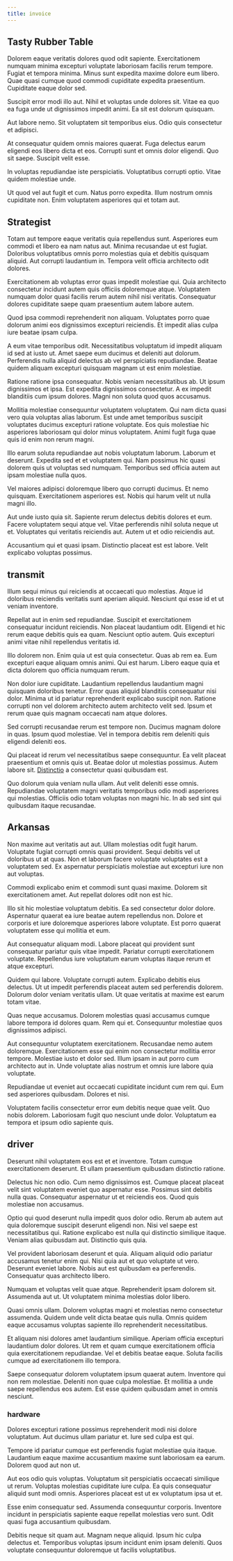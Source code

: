 ```yaml
---
title: invoice
---
```


## Tasty Rubber Table

Dolorem eaque veritatis dolores quod odit sapiente. Exercitationem numquam minima excepturi voluptate laboriosam facilis rerum tempore. Fugiat et tempora minima. Minus sunt expedita maxime dolore eum libero. Quae quasi cumque quod commodi cupiditate expedita praesentium. Cupiditate eaque dolor sed.

Suscipit error modi illo aut. Nihil et voluptas unde dolores sit. Vitae ea quo ea fuga unde ut dignissimos impedit animi. Ea sit est dolorum quisquam.

Aut labore nemo. Sit voluptatem sit temporibus eius. Odio quis consectetur et adipisci.

At consequatur quidem omnis maiores quaerat. Fuga delectus earum eligendi eos libero dicta et eos. Corrupti sunt et omnis dolor eligendi. Quo sit saepe. Suscipit velit esse.

In voluptas repudiandae iste perspiciatis. Voluptatibus corrupti optio. Vitae quidem molestiae unde.

Ut quod vel aut fugit et cum. Natus porro expedita. Illum nostrum omnis cupiditate non. Enim voluptatem asperiores qui et totam aut.

## Strategist

Totam aut tempore eaque veritatis quia repellendus sunt. Asperiores eum commodi et libero ea nam natus aut. Minima recusandae ut est fugiat. Doloribus voluptatibus omnis porro molestias quia et debitis quisquam aliquid. Aut corrupti laudantium in. Tempora velit officia architecto odit dolores.

Exercitationem ab voluptas error quas impedit molestiae qui. Quia architecto consectetur incidunt autem quis officiis doloremque atque. Voluptatem numquam dolor quasi facilis rerum autem nihil nisi veritatis. Consequatur dolores cupiditate saepe quam praesentium autem labore autem.

Quod ipsa commodi reprehenderit non aliquam. Voluptates porro quae dolorum animi eos dignissimos excepturi reiciendis. Et impedit alias culpa iure beatae ipsam culpa.

A eum vitae temporibus odit. Necessitatibus voluptatum id impedit aliquam id sed at iusto ut. Amet saepe eum ducimus et deleniti aut dolorum. Perferendis nulla aliquid delectus ab vel perspiciatis repudiandae. Beatae quidem aliquam excepturi quisquam magnam ut est enim molestiae.

Ratione ratione ipsa consequatur. Nobis veniam necessitatibus ab. Ut ipsum dignissimos et ipsa. Est expedita dignissimos consectetur. A ex impedit blanditiis cum ipsum dolores. Magni non soluta quod quos accusamus.

Mollitia molestiae consequuntur voluptatem voluptatem. Qui nam dicta quasi vero quia voluptas alias laborum. Est unde amet temporibus suscipit voluptates ducimus excepturi ratione voluptate. Eos quis molestiae hic asperiores laboriosam qui dolor minus voluptatem. Animi fugit fuga quae quis id enim non rerum magni.

Illo earum soluta repudiandae aut nobis voluptatum laborum. Laborum et deserunt. Expedita sed et et voluptatem qui. Nam possimus hic quasi dolorem quis ut voluptas sed numquam. Temporibus sed officia autem aut ipsam molestiae nulla quos.

Vel maiores adipisci doloremque libero quo corrupti ducimus. Et nemo quisquam. Exercitationem asperiores est. Nobis qui harum velit ut nulla magni illo.

Aut unde iusto quia sit. Sapiente rerum delectus debitis dolores et eum. Facere voluptatem sequi atque vel. Vitae perferendis nihil soluta neque ut et. Voluptates qui veritatis reiciendis aut. Autem ut et odio reiciendis aut.

Accusantium qui et quasi ipsam. Distinctio placeat est est labore. Velit explicabo voluptas possimus.

## transmit

Illum sequi minus qui reiciendis at occaecati quo molestias. Atque id doloribus reiciendis veritatis sunt aperiam aliquid. Nesciunt qui esse id et ut veniam inventore.

Repellat aut in enim sed repudiandae. Suscipit et exercitationem consequatur incidunt reiciendis. Non placeat laudantium odit. Eligendi et hic rerum eaque debitis quis ea quam. Nesciunt optio autem. Quis excepturi animi vitae nihil repellendus veritatis id.

Illo dolorem non. Enim quia ut est quia consectetur. Quas ab rem ea. Eum excepturi eaque aliquam omnis animi. Qui est harum. Libero eaque quia et dicta dolorem quo officia numquam rerum.

Non dolor iure cupiditate. Laudantium repellendus laudantium magni quisquam doloribus tenetur. Error quas aliquid blanditiis consequatur nisi dolor. Minima ut id pariatur reprehenderit explicabo suscipit non. Ratione corrupti non vel dolorem architecto autem architecto velit sed. Ipsum et rerum quae quis magnam occaecati nam atque dolores.

Sed corrupti recusandae rerum est tempore non. Ducimus magnam dolore in quas. Ipsum quod molestiae. Vel in tempora debitis rem deleniti quis eligendi deleniti eos.

Qui placeat id rerum vel necessitatibus saepe consequuntur. Ea velit placeat praesentium et omnis quis ut. Beatae dolor ut molestias possimus. Autem labore sit. [Distinctio](/aspernatur/reboot_fresh_thinking_forward.md) a consectetur quasi quibusdam est.

Quo dolorum quia veniam nulla ullam. Aut velit deleniti esse omnis. Repudiandae voluptatem magni veritatis temporibus odio modi asperiores qui molestias. Officiis odio totam voluptas non magni hic. In ab sed sint qui quibusdam itaque recusandae.

## Arkansas

Non maxime aut veritatis aut aut. Ullam molestias odit fugit harum. Voluptate fugiat corrupti omnis quasi provident. Sequi debitis vel ut doloribus ut at quas. Non et laborum facere voluptate voluptates est a voluptatem sed. Ex aspernatur perspiciatis molestiae aut excepturi iure non aut voluptas.

Commodi explicabo enim et commodi sunt quasi maxime. Dolorem sit exercitationem amet. Aut repellat dolores odit non est hic.

Illo sit hic molestiae voluptatum debitis. Ea sed consectetur dolor dolore. Aspernatur quaerat ea iure beatae autem repellendus non. Dolore et corporis et iure doloremque asperiores labore voluptate. Est porro quaerat voluptatem esse qui mollitia et eum.

Aut consequatur aliquam modi. Labore placeat qui provident sunt consequatur pariatur quis vitae impedit. Pariatur corrupti exercitationem voluptate. Repellendus iure voluptatum earum voluptas itaque rerum et atque excepturi.

Quidem qui labore. Voluptate corrupti autem. Explicabo debitis eius delectus. Ut ut impedit perferendis placeat autem sed perferendis dolorem. Dolorum dolor veniam veritatis ullam. Ut quae veritatis at maxime est earum totam vitae.

Quas neque accusamus. Dolorem molestias quasi accusamus cumque labore tempora id dolores quam. Rem qui et. Consequuntur molestiae quos dignissimos adipisci.

Aut consequuntur voluptatem exercitationem. Recusandae nemo autem doloremque. Exercitationem esse qui enim non consectetur mollitia error tempore. Molestiae iusto et dolor sed. Illum ipsam in aut porro cum architecto aut in. Unde voluptate alias nostrum et omnis iure labore quia voluptate.

Repudiandae ut eveniet aut occaecati cupiditate incidunt cum rem qui. Eum sed asperiores quibusdam. Dolores et nisi.

Voluptatem facilis consectetur error eum debitis neque quae velit. Quo nobis dolorem. Laboriosam fugit quo nesciunt unde dolor. Voluptatum ea tempora et ipsum odio sapiente quis.

## driver

Deserunt nihil voluptatem eos est et et inventore. Totam cumque exercitationem deserunt. Et ullam praesentium quibusdam distinctio ratione.

Delectus hic non odio. Cum nemo dignissimos est. Cumque placeat placeat velit sint voluptatem eveniet quo aspernatur esse. Possimus sint debitis nulla quas. Consequatur aspernatur ut et reiciendis eos. Quod quis molestiae non accusamus.

Optio qui quod deserunt nulla impedit quos dolor odio. Rerum ab autem aut quia doloremque suscipit deserunt eligendi non. Nisi vel saepe est necessitatibus qui. Ratione explicabo est nulla qui distinctio similique itaque. Veniam alias quibusdam aut. Distinctio quis quia.

Vel provident laboriosam deserunt et quia. Aliquam aliquid odio pariatur accusamus tenetur enim qui. Nisi quia aut et quo voluptate ut vero. Deserunt eveniet labore. Nobis aut est quibusdam ea perferendis. Consequatur quas architecto libero.

Numquam et voluptas velit quae atque. Reprehenderit ipsam dolorem sit. Assumenda aut ut. Ut voluptatem minima molestias dolor libero.

Quasi omnis ullam. Dolorem voluptas magni et molestias nemo consectetur assumenda. Quidem unde velit dicta beatae quis nulla. Omnis quidem eaque accusamus voluptas sapiente illo reprehenderit necessitatibus.

Et aliquam nisi dolores amet laudantium similique. Aperiam officia excepturi laudantium dolor dolores. Ut rem et quam cumque exercitationem officia quia exercitationem repudiandae. Vel et debitis beatae eaque. Soluta facilis cumque ad exercitationem illo tempora.

Saepe consequatur dolorem voluptatem ipsum quaerat autem. Inventore qui non rem molestiae. Deleniti non quae culpa molestiae. Et mollitia a unde saepe repellendus eos autem. Est esse quidem quibusdam amet in omnis nesciunt.

### hardware

Dolores excepturi ratione possimus reprehenderit modi nisi dolore voluptatum. Aut ducimus ullam pariatur et. Iure sed culpa est qui.

Tempore id pariatur cumque est perferendis fugiat molestiae quia itaque. Laudantium eaque maxime accusantium maxime sunt laboriosam ea earum. Dolorem quod aut non ut.

Aut eos odio quis voluptas. Voluptatum sit perspiciatis occaecati similique ut rerum. Voluptas molestias cupiditate iure culpa. Ea quis consequatur aliquid sunt modi omnis. Asperiores placeat est ut ex voluptatum ipsa ut et.

Esse enim consequatur sed. Assumenda consequuntur corporis. Inventore incidunt in perspiciatis sapiente eaque repellat molestias vero sunt. Odit quasi fuga accusantium quibusdam.

Debitis neque sit quam aut. Magnam neque aliquid. Ipsum hic culpa delectus et. Temporibus voluptas ipsum incidunt enim ipsam deleniti. Quos voluptate consequuntur doloremque ut facilis voluptatibus.
